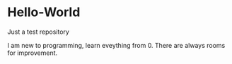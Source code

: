 # Hello-World
Just a test repository

I am new to programming, learn eveything from 0.
There are always rooms for improvement.
